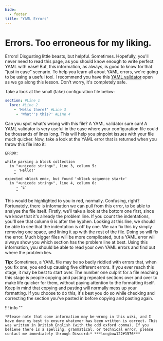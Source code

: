 ```yaml
---
hide:
  - footer
title: "YAML Errors"
---
```


# Errors. Too erroneous for my liking.
Errors! Disgusting little beasts, but helpful. Sometimes. Hopefully, you'll never need to read this page, as you should know enough to write perfect YAML with ease! But, this information, as always, is good to know for that "just in case" scenario. To help you learn all about YAML errors, we're going to be using a useful tool. I recommend you have this [YAML validator](http://yaml-online-parser.appspot.com/) open as we go along this lesson. Don't worry, it's completely safe.

Take a look at the small (fake) configuration file below:
```yaml
section: #Line 1
  lore: #Line 2
    - 'Hello there!' #Line 3
     - 'What''s this?' #Line 4
```

Can you spot what's wrong with this file? A YAML validator sure can! A YAML validator is very useful in the case where your configuration file could be thousands of lines long. This will help you pinpoint issues with your file much quicker. Now, take a look at the YAML error that is returned when you throw this file into it:
```
ERROR:

while parsing a block collection
  in "<unicode string>", line 3, column 5:
    - 'Hello!'
    ^
expected <block end>, but found '<block sequence start>'
  in "<unicode string>", line 4, column 6:
     - 'E'
     ^
```
This would be highlighted to you in red, normally. Confusing, right? Fortunately, there is information we can pull from this error, to be able to analyse the file itself. Firstly, we'll take a look at the bottom one first, since we know that it's already the problem line. If you count the indentations, you'll see that column 6 is after the hyphen. Looking at this line, we should be able to see that the indentation is off by one. We can fix this by simply removing one space, and lining it up with the rest of the file. Doing so will fix the error. Much bigger files will be more complicated, but a YAML error will always show you which section has the problem line at best. Using this information, you should be able to read your own YAML errors and find out where the problem lies.

**Tip:** Sometimes, a YAML file may be so badly riddled with errors that, when you fix one, you end up causing five different errors. If you ever reach this stage, it may be best to start over. The number one culprit for a file reaching this stage is people copying and pasting repeated sections over and over to make life quicker for them, without paying attention to the formatting itself. Keep in mind that copying and pasting will normally mess up your formatting. If you choose to do this, it's best you do so while checking and correcting the section you've pasted in before copying and pasting again.

!!! info ""

    *Please note that some information may be wrong in this wiki, and I have done my best to ensure whatever has been written is correct. This was written in British English (with the odd oxford comma). If you believe there is a spelling, grammatical, or technical error, please contact me immediately through Discord:* ***longbow122#1576***
